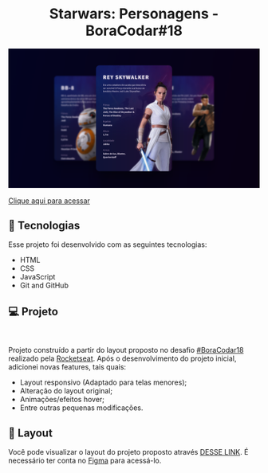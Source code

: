 <h1 align="center"> Starwars: Personagens - BoraCodar#18 </h1>

![preview](./.github/preview.png)

[Clique aqui para acessar](https://maik-emanoel.github.io/starwars-characters/)

## 🚀 Tecnologias

Esse projeto foi desenvolvido com as seguintes tecnologias:

- HTML
- CSS
- JavaScript
- Git and GitHub

## 💻 Projeto

<br>

Projeto construído a partir do layout proposto no desafio [#BoraCodar18](https://boracodar.dev/) realizado pela [Rocketseat](https://rocketseat.com.br).
Após o desenvolvimento do projeto inicial, adicionei novas features, tais quais:

- Layout responsivo (Adaptado para telas menores);
- Alteração do layout original;
- Animações/efeitos hover;
- Entre outras pequenas modificações.

## 🔖 Layout

Você pode visualizar o layout do projeto proposto através [DESSE LINK](https://www.figma.com/community/file/1235589928611910732). É necessário ter conta no [Figma](https://figma.com) para acessá-lo.